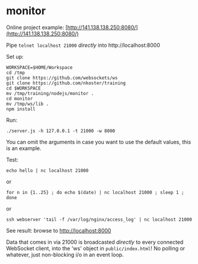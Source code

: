 # monitor

Online project example: [http://141.138.138.250:8080/](http://141.138.138.250:8080/)

Pipe `telnet localhost 21000`  _directly_ into http://localhost:8000

Set up:

    WORKSPACE=$HOME/Workspace
    cd /tmp
    git clone https://github.com/websockets/ws
    git clone https://github.com/nkoster/training
    cd $WORKSPACE
    mv /tmp/training/nodejs/monitor .
    cd monitor
    mv /tmp/ws/lib .
    npm install

Run:

    ./server.js -h 127.0.0.1 -t 21000 -w 8000

You can omit the arguments in case you want to use the default values, this is an example.

Test:

    echo hello | nc localhost 21000

or

    for n in {1..25} ; do echo $(date) | nc localhost 21000 ; sleep 1 ; done

or

    ssh webserver 'tail -f /var/log/nginx/access_log' | nc localhost 21000

See result: browse to [http://localhost:8000](http://localhost:8000)

Data that comes in via 21000 is broadcasted _directly_ to every connected WebSocket client, into the 'ws' object in  `public/index.html`! No polling or whatever, just non-blocking i/o in an event loop.
